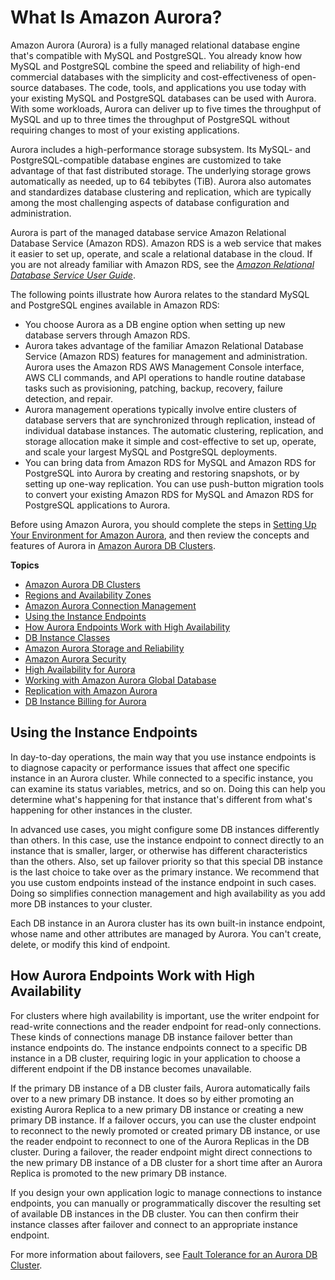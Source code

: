 # What Is Amazon Aurora?<a name="CHAP_AuroraOverview"></a>

 Amazon Aurora \(Aurora\) is a fully managed relational database engine that's compatible with MySQL and PostgreSQL\. You already know how MySQL and PostgreSQL combine the speed and reliability of high\-end commercial databases with the simplicity and cost\-effectiveness of open\-source databases\. The code, tools, and applications you use today with your existing MySQL and PostgreSQL databases can be used with Aurora\. With some workloads, Aurora can deliver up to five times the throughput of MySQL and up to three times the throughput of PostgreSQL without requiring changes to most of your existing applications\. 

 Aurora includes a high\-performance storage subsystem\. Its MySQL\- and PostgreSQL\-compatible database engines are customized to take advantage of that fast distributed storage\. The underlying storage grows automatically as needed, up to 64 tebibytes \(TiB\)\. Aurora also automates and standardizes database clustering and replication, which are typically among the most challenging aspects of database configuration and administration\. 

 Aurora is part of the managed database service Amazon Relational Database Service \(Amazon RDS\)\. Amazon RDS is a web service that makes it easier to set up, operate, and scale a relational database in the cloud\. If you are not already familiar with Amazon RDS, see the [ *Amazon Relational Database Service User Guide*](https://docs.aws.amazon.com/AmazonRDS/latest/UserGuide/Welcome.html)\. 

 The following points illustrate how Aurora relates to the standard MySQL and PostgreSQL engines available in Amazon RDS: 
+  You choose Aurora as a DB engine option when setting up new database servers through Amazon RDS\. 
+  Aurora takes advantage of the familiar Amazon Relational Database Service \(Amazon RDS\) features for management and administration\. Aurora uses the Amazon RDS AWS Management Console interface, AWS CLI commands, and API operations to handle routine database tasks such as provisioning, patching, backup, recovery, failure detection, and repair\. 
+  Aurora management operations typically involve entire clusters of database servers that are synchronized through replication, instead of individual database instances\. The automatic clustering, replication, and storage allocation make it simple and cost\-effective to set up, operate, and scale your largest MySQL and PostgreSQL deployments\. 
+  You can bring data from Amazon RDS for MySQL and Amazon RDS for PostgreSQL into Aurora by creating and restoring snapshots, or by setting up one\-way replication\. You can use push\-button migration tools to convert your existing Amazon RDS for MySQL and Amazon RDS for PostgreSQL applications to Aurora\. 

 Before using Amazon Aurora, you should complete the steps in [Setting Up Your Environment for Amazon Aurora](CHAP_SettingUp_Aurora.md), and then review the concepts and features of Aurora in [Amazon Aurora DB Clusters](Aurora.Overview.md)\. 

**Topics**
+ [Amazon Aurora DB Clusters](Aurora.Overview.md)
+ [Regions and Availability Zones](Concepts.RegionsAndAvailabilityZones.md)
+ [Amazon Aurora Connection Management](Aurora.Overview.Endpoints.md)
+ [Using the Instance Endpoints](#Aurora.Endpoints.Instance)
+ [How Aurora Endpoints Work with High Availability](#Aurora.Overview.Endpoints.HA)
+ [DB Instance Classes](Concepts.DBInstanceClass.md)
+ [Amazon Aurora Storage and Reliability](Aurora.Overview.StorageReliability.md)
+ [Amazon Aurora Security](Aurora.Overview.Security.md)
+ [High Availability for Aurora](Concepts.AuroraHighAvailability.md)
+ [Working with Amazon Aurora Global Database](aurora-global-database.md)
+ [Replication with Amazon Aurora](Aurora.Replication.md)
+ [DB Instance Billing for Aurora](User_DBInstanceBilling.md)

## Using the Instance Endpoints<a name="Aurora.Endpoints.Instance"></a>

 In day\-to\-day operations, the main way that you use instance endpoints is to diagnose capacity or performance issues that affect one specific instance in an Aurora cluster\. While connected to a specific instance, you can examine its status variables, metrics, and so on\. Doing this can help you determine what's happening for that instance that's different from what's happening for other instances in the cluster\. 

 In advanced use cases, you might configure some DB instances differently than others\. In this case, use the instance endpoint to connect directly to an instance that is smaller, larger, or otherwise has different characteristics than the others\. Also, set up failover priority so that this special DB instance is the last choice to take over as the primary instance\. We recommend that you use custom endpoints instead of the instance endpoint in such cases\. Doing so simplifies connection management and high availability as you add more DB instances to your cluster\. 

 Each DB instance in an Aurora cluster has its own built\-in instance endpoint, whose name and other attributes are managed by Aurora\. You can't create, delete, or modify this kind of endpoint\. 

## How Aurora Endpoints Work with High Availability<a name="Aurora.Overview.Endpoints.HA"></a>

 For clusters where high availability is important, use the writer endpoint for read\-write connections and the reader endpoint for read\-only connections\. These kinds of connections manage DB instance failover better than instance endpoints do\. The instance endpoints connect to a specific DB instance in a DB cluster, requiring logic in your application to choose a different endpoint if the DB instance becomes unavailable\. 

 If the primary DB instance of a DB cluster fails, Aurora automatically fails over to a new primary DB instance\. It does so by either promoting an existing Aurora Replica to a new primary DB instance or creating a new primary DB instance\. If a failover occurs, you can use the cluster endpoint to reconnect to the newly promoted or created primary DB instance, or use the reader endpoint to reconnect to one of the Aurora Replicas in the DB cluster\. During a failover, the reader endpoint might direct connections to the new primary DB instance of a DB cluster for a short time after an Aurora Replica is promoted to the new primary DB instance\. 

 If you design your own application logic to manage connections to instance endpoints, you can manually or programmatically discover the resulting set of available DB instances in the DB cluster\. You can then confirm their instance classes after failover and connect to an appropriate instance endpoint\. 

 For more information about failovers, see [Fault Tolerance for an Aurora DB Cluster](Aurora.Managing.Backups.md#Aurora.Managing.FaultTolerance)\. 